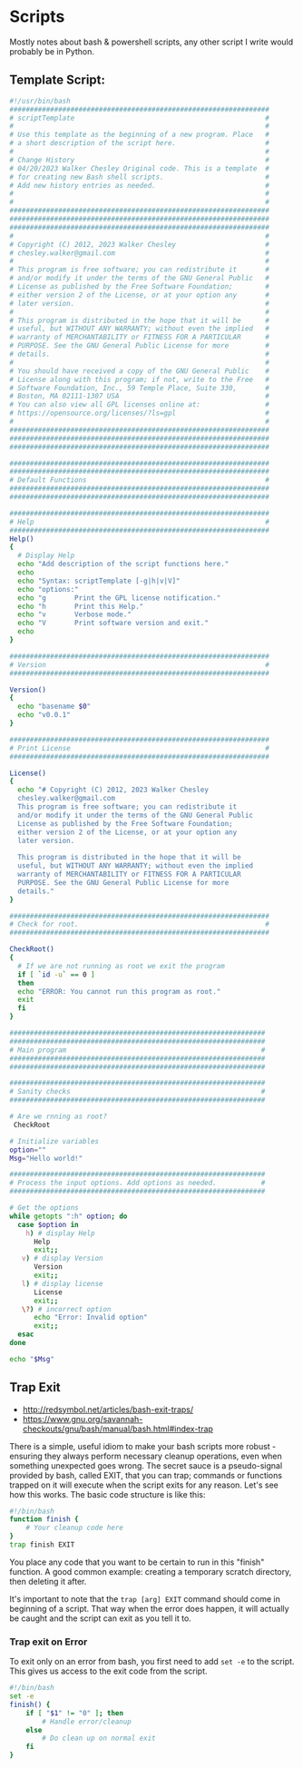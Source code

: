# Scripts
Mostly notes about bash & powershell scripts, any other script I write would probably be in Python. 

## Template Script: 

```bash
#!/usr/bin/bash
################################################################
# scriptTemplate                                               #
#                                                              #
# Use this template as the beginning of a new program. Place   #
# a short description of the script here.                      #
#                                                              #
# Change History                                               #
# 04/20/2023 Walker Chesley Original code. This is a template  #
# for creating new Bash shell scripts.                         #
# Add new history entries as needed.                           #
#                                                              #
#                                                              #
################################################################
################################################################
################################################################
#                                                              #
# Copyright (C) 2012, 2023 Walker Chesley                      #
# chesley.walker@gmail.com                                     #
#                                                              #
# This program is free software; you can redistribute it       #
# and/or modify it under the terms of the GNU General Public   #
# License as published by the Free Software Foundation;        #
# either version 2 of the License, or at your option any       #
# later version.                                               #
#                                                              #
# This program is distributed in the hope that it will be      #
# useful, but WITHOUT ANY WARRANTY; without even the implied   #
# warranty of MERCHANTABILITY or FITNESS FOR A PARTICULAR      #
# PURPOSE. See the GNU General Public License for more         #
# details.                                                     #
#                                                              #
# You should have received a copy of the GNU General Public    #
# License along with this program; if not, write to the Free   #
# Software Foundation, Inc., 59 Temple Place, Suite 330,       #
# Boston, MA 02111-1307 USA                                    #
# You can also view all GPL licenses online at:                #
# https://opensource.org/licenses/?ls=gpl                      #
#                                                              #
################################################################
################################################################
################################################################

################################################################
################################################################
# Default Functions                                            #
################################################################
################################################################

################################################################
# Help                                                         #
################################################################
Help()
{
  # Display Help
  echo "Add description of the script functions here."
  echo
  echo "Syntax: scriptTemplate [-g|h|v|V]"
  echo "options:"
  echo "g       Print the GPL license notification."
  echo "h       Print this Help."
  echo "v       Verbose mode."
  echo "V       Print software version and exit."
  echo
}

################################################################
# Version                                                      #
################################################################

Version()
{
  echo "basename $0"
  echo "v0.0.1"
}

################################################################
# Print License                                                #
################################################################

License()
{
  echo "# Copyright (C) 2012, 2023 Walker Chesley 
  chesley.walker@gmail.com                                                                                                   #
  This program is free software; you can redistribute it       
  and/or modify it under the terms of the GNU General Public   
  License as published by the Free Software Foundation;        
  either version 2 of the License, or at your option any       
  later version.                                               
                                                              
  This program is distributed in the hope that it will be      
  useful, but WITHOUT ANY WARRANTY; without even the implied   
  warranty of MERCHANTABILITY or FITNESS FOR A PARTICULAR      
  PURPOSE. See the GNU General Public License for more         
  details."
}

################################################################
# Check for root.                                              #
################################################################

CheckRoot()
{
  # If we are not running as root we exit the program
  if [ `id -u` == 0 ]
  then
  echo "ERROR: You cannot run this program as root."
  exit
  fi
}

###############################################################
###############################################################
# Main program                                                #
###############################################################
###############################################################

###############################################################
# Sanity checks                                               #
###############################################################

# Are we rnning as root?
 CheckRoot

# Initialize variables
option=""
Msg="Hello world!"

###############################################################
# Process the input options. Add options as needed.           #
###############################################################

# Get the options
while getopts ":h" option; do
  case $option in
    h) # display Help
      Help
      exit;;
   v) # display Version
      Version
      exit;;
   l) # display license
      License
      exit;;
   \?) # incorrect option
      echo "Error: Invalid option"
      exit;;
  esac
done

echo "$Msg"
```

## Trap Exit
- http://redsymbol.net/articles/bash-exit-traps/
- https://www.gnu.org/savannah-checkouts/gnu/bash/manual/bash.html#index-trap

There is a simple, useful idiom to make your bash scripts more robust - ensuring they always perform necessary cleanup operations, even when something unexpected goes wrong. The secret sauce is a pseudo-signal provided by bash, called EXIT, that you can trap; commands or functions trapped on it will execute when the script exits for any reason. Let's see how this works. 
The basic code structure is like this:  

```bash
#!/bin/bash
function finish {
    # Your cleanup code here
}
trap finish EXIT
```

You place any code that you want to be certain to run in this "finish" function. A good common example: creating a temporary scratch directory, then deleting it after.

It's important to note that the `trap [arg] EXIT` command should come in beginning of a script. That way when the error does happen, it will actually be caught and the script can exit as you tell it to. 

### Trap exit on Error

To exit only on an error from bash, you first need to add `set -e` to the script. This gives us access to the exit code from the script. 

```bash
#!/bin/bash
set -e
finish() {
    if [ "$1" != "0" ]; then
        # Handle error/cleanup
    else
        # Do clean up on normal exit
    fi
}
```